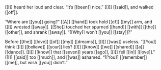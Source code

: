 [[I]] heard her loud and clear. “It’s [[been]] nice,” [[I]] [[said]], and walked [[off]].

“Where are [[you]] going?” [[A]] [[hand]] took hold [[of]] [[my]] arm, and [[I]] wrested [[away]]. [[She]] touched her spurned [[hand]] [[with]] [[the]] [[other]], and shrank [[away]]. “[[Why]] won’t [[you]] [[stay]]?”

Before [[the]] [[love]] [[of]] [[my]] [[dreams]], [[I]] [[was]] useless. “[[You]] think [[I]] [[believe]] [[your]] lies? [[I]] [[know]] [[we]] [[shared]] [[a]] [[dance]]. [[I]] [[know]] that [[seven]] years [[ago]], [[I]] fell [[in]] [[love]].” [[I]] [[said]] too [[much]], and [[was]] ashamed. “[[You]] [[remember]] [[me]], but wish [[you]] didn’t.”